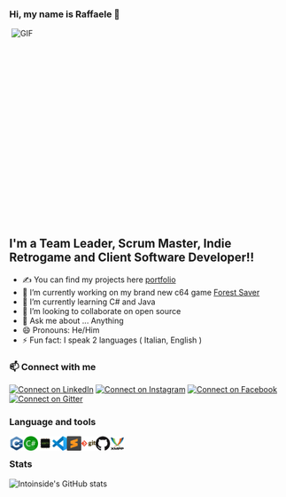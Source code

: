 ### Hi, my name is Raffaele 👋 

<img src="https://cdn.dribbble.com/users/410907/screenshots/2044702/media/c19d0eee5490127923ca968ee333e7e5.gif" align="right" alt="GIF"  width='500' height='375' />

## I'm a Team Leader, Scrum Master, Indie Retrogame and Client Software Developer!!
- ✍ You can find my projects here [portfolio](https://intoinside.github.io/intoinside/)
- 🔭 I’m currently working on my brand new c64 game [Forest Saver](https://github.com/intoinside/ForestSaver)
- 🌱 I’m currently learning C# and Java
- 👯 I’m looking to collaborate on open source
- 💬 Ask me about ... Anything
- 😄 Pronouns: He/Him
- ⚡ Fun fact: I speak 2 languages ( Italian, English )

### 📫 Connect with me

[![Connect on LinkedIn](https://img.shields.io/badge/--linkedin?label=LinkedIn&logo=LinkedIn&style=social)][linkedin]
[![Connect on Instagram](https://img.shields.io/badge/--instagram?label=instagram&logo=Instagram&style=social)][instagram]
[![Connect on Facebook](https://img.shields.io/badge/--facebook?label=facebook&logo=Facebook&style=social)][facebook]
[![Connect on Gitter](https://img.shields.io/badge/chat-on%20gitter-brightgreen)][gitter]
<br />

### Language and tools

<img align="left" alt="Cpp" width="26px" src="https://raw.githubusercontent.com/github/explore/6c7084bb772f6fabaae377f5ae4a607594234ee6/topics/cpp/cpp.png" />
<img align="left" alt="CSharp" width="26px" src="https://raw.githubusercontent.com/github/explore/6c7084bb772f6fabaae377f5ae4a607594234ee6/topics/csharp/csharp.png" />
<img align="left" alt="Assembly" width="26px" src="https://raw.githubusercontent.com/github/explore/6c7084bb772f6fabaae377f5ae4a607594234ee6/topics/assembly/assembly.png" />
<img align="left" alt="Visual Studio Code" width="26px" src="https://raw.githubusercontent.com/github/explore/6c7084bb772f6fabaae377f5ae4a607594234ee6/topics/visual-studio-code/visual-studio-code.png" />
<img align="left" alt="Sublime Text" width="26px" src="https://raw.githubusercontent.com/github/explore/6c7084bb772f6fabaae377f5ae4a607594234ee6/topics/sublime-text/sublime-text.png" /><img align="left" alt="Git" width="26px" src="https://raw.githubusercontent.com/github/explore/6c7084bb772f6fabaae377f5ae4a607594234ee6/topics/git/git.png" />
<img align="left" alt="GitHub" width="26px" src="https://raw.githubusercontent.com/github/explore/6c7084bb772f6fabaae377f5ae4a607594234ee6/topics/github/github.png" />

<img align="left" alt="Xmpp" width="26px" src="https://raw.githubusercontent.com/github/explore/6c7084bb772f6fabaae377f5ae4a607594234ee6/topics/xmpp/xmpp.png" />

<br />

### Stats

![Intoinside's GitHub stats](https://github-readme-stats.vercel.app/api?username=intoinside&show_icons=true&theme=dark&include_all_commits=true)

[instagram]: https://instagram.com/intoinside
[linkedin]: https://linkedin.com/in/raffaeleintorcia
[facebook]: https://www.facebook.com/raffaele.intorcia/
[gitter]: https://gitter.im/intoinside/community?utm_source=badge&utm_medium=badge&utm_campaign=pr-badge
